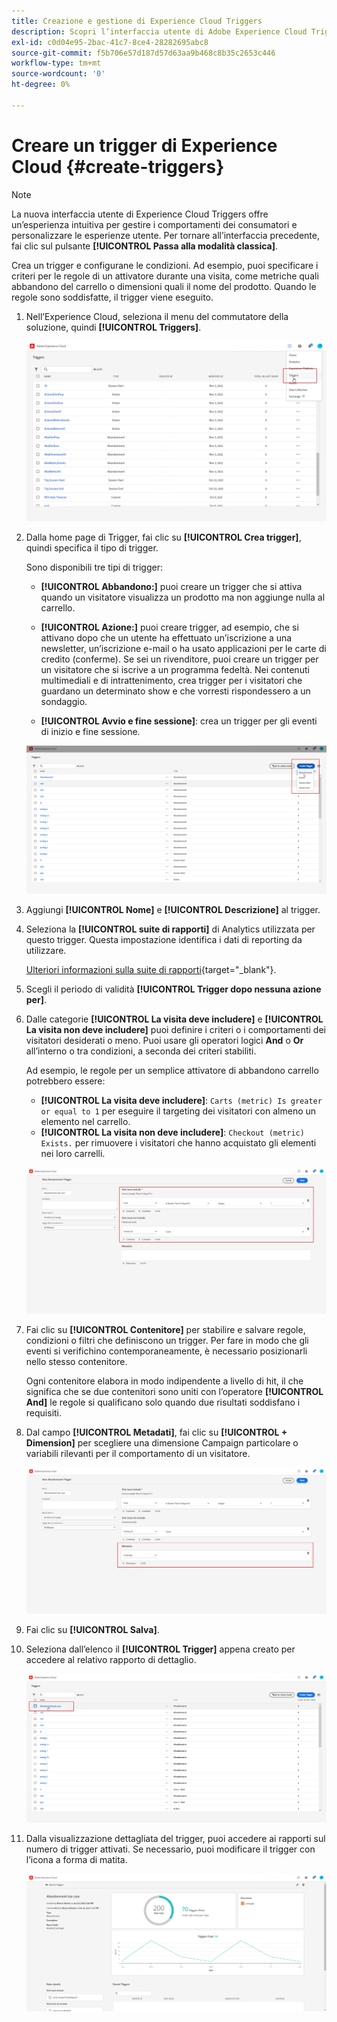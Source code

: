 ```yaml
---
title: Creazione e gestione di Experience Cloud Triggers
description: Scopri l’interfaccia utente di Adobe Experience Cloud Triggers
exl-id: c0d04e95-2bac-41c7-8ce4-28282695abc8
source-git-commit: f5b706e57d187d57d63aa9b468c8b35c2653c446
workflow-type: tm+mt
source-wordcount: '0'
ht-degree: 0%

---
```


# Creare un trigger di Experience Cloud {#create-triggers}

>[!NOTE]
>
> La nuova interfaccia utente di Experience Cloud Triggers offre un’esperienza intuitiva per gestire i comportamenti dei consumatori e personalizzare le esperienze utente. Per tornare all’interfaccia precedente, fai clic sul pulsante **[!UICONTROL Passa alla modalità classica]**.

Crea un trigger e configurane le condizioni. Ad esempio, puoi specificare i criteri per le regole di un attivatore durante una visita, come metriche quali abbandono del carrello o dimensioni quali il nome del prodotto. Quando le regole sono soddisfatte, il trigger viene eseguito.

1. Nell’Experience Cloud, seleziona il menu del commutatore della soluzione, quindi **[!UICONTROL Triggers]**.

   ![](assets/triggers_7.png)

1. Dalla home page di Trigger, fai clic su **[!UICONTROL Crea trigger]**, quindi specifica il tipo di trigger.

   Sono disponibili tre tipi di trigger:

   * **[!UICONTROL Abbandono:]** puoi creare un trigger che si attiva quando un visitatore visualizza un prodotto ma non aggiunge nulla al carrello.

   * **[!UICONTROL Azione:]** puoi creare trigger, ad esempio, che si attivano dopo che un utente ha effettuato un’iscrizione a una newsletter, un’iscrizione e-mail o ha usato applicazioni per le carte di credito (conferme). Se sei un rivenditore, puoi creare un trigger per un visitatore che si iscrive a un programma fedeltà. Nei contenuti multimediali e di intrattenimento, crea trigger per i visitatori che guardano un determinato show e che vorresti rispondessero a un sondaggio.

   * **[!UICONTROL Avvio e fine sessione]**: crea un trigger per gli eventi di inizio e fine sessione.

   ![](assets/triggers_1.png)

1. Aggiungi **[!UICONTROL Nome]** e **[!UICONTROL Descrizione]** al trigger.

1. Seleziona la **[!UICONTROL suite di rapporti]** di Analytics utilizzata per questo trigger. Questa impostazione identifica i dati di reporting da utilizzare.

   [Ulteriori informazioni sulla suite di rapporti](https://experienceleague.adobe.com/docs/analytics/admin/admin-tools/manage-report-suites/c-new-report-suite/t-create-a-report-suite.html?lang=it){target="_blank"}.

1. Scegli il periodo di validità **[!UICONTROL Trigger dopo nessuna azione per]**.

1. Dalle categorie **[!UICONTROL La visita deve includere]** e **[!UICONTROL La visita non deve includere]** puoi definire i criteri o i comportamenti dei visitatori desiderati o meno. Puoi usare gli operatori logici **And** o **Or** all’interno o tra condizioni, a seconda dei criteri stabiliti.

   Ad esempio, le regole per un semplice attivatore di abbandono carrello potrebbero essere:

   * **[!UICONTROL La visita deve includere]**: `Carts (metric) Is greater or equal to 1` per eseguire il targeting dei visitatori con almeno un elemento nel carrello.
   * **[!UICONTROL La visita non deve includere]**: `Checkout (metric) Exists.` per rimuovere i visitatori che hanno acquistato gli elementi nei loro carrelli.

   ![](assets/triggers_2.png)

1. Fai clic su **[!UICONTROL Contenitore]** per stabilire e salvare regole, condizioni o filtri che definiscono un trigger. Per fare in modo che gli eventi si verifichino contemporaneamente, è necessario posizionarli nello stesso contenitore.

   Ogni contenitore elabora in modo indipendente a livello di hit, il che significa che se due contenitori sono uniti con l’operatore **[!UICONTROL And]** le regole si qualificano solo quando due risultati soddisfano i requisiti.

1. Dal campo **[!UICONTROL Metadati]**, fai clic su **[!UICONTROL + Dimension]** per scegliere una dimensione Campaign particolare o variabili rilevanti per il comportamento di un visitatore.

   ![](assets/triggers_3.png)

1. Fai clic su **[!UICONTROL Salva]**.

1. Seleziona dall’elenco il **[!UICONTROL Trigger]** appena creato per accedere al relativo rapporto di dettaglio.

   ![](assets/triggers_4.png)

1. Dalla visualizzazione dettagliata del trigger, puoi accedere ai rapporti sul numero di trigger attivati. Se necessario, puoi modificare il trigger con l’icona a forma di matita.

   ![](assets/triggers_5.png)
